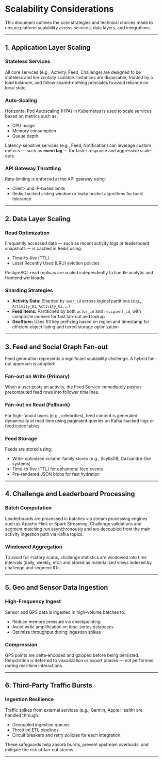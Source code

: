 # Scalability Considerations

This document outlines the core strategies and technical choices made to ensure platform scalability across services, data layers, and integrations.

---

## 1. Application Layer Scaling

### Stateless Services
All core services (e.g., Activity, Feed, Challenge) are designed to be stateless and horizontally scalable. Instances are disposable, fronted by a load balancer, and follow shared-nothing principles to avoid reliance on local state.

### Auto-Scaling
Horizontal Pod Autoscaling (HPA) in Kubernetes is used to scale services based on metrics such as:
- CPU usage
- Memory consumption
- Queue depth

Latency-sensitive services (e.g., Feed, Notification) can leverage custom metrics — such as **event lag** — for faster response and aggressive scale-outs.

### API Gateway Throttling
Rate-limiting is enforced at the API gateway using:
- Client- and IP-based limits
- Redis-backed sliding window or leaky bucket algorithms for burst tolerance

---

## 2. Data Layer Scaling

### Read Optimization
Frequently accessed data — such as recent activity logs or leaderboard snapshots — is cached in Redis using:
- Time-to-live (TTL)
- Least Recently Used (LRU) eviction policies

PostgreSQL read replicas are scaled independently to handle analytic and frontend workloads.

### Sharding Strategies
- **Activity Data:** Sharded by `user_id` across logical partitions (e.g., `Activity_01`, `Activity_02`, ...)
- **Feed Items:** Partitioned by both `actor_id` and `recipient_id`, with composite indexes for fast fan-out and lookup
- **GeoStore:** Uses S3 key prefixing based on region and timestamp for efficient object listing and tiered storage optimization

---

## 3. Feed and Social Graph Fan-out

Feed generation represents a significant scalability challenge. A hybrid fan-out approach is adopted:

### Fan-out on Write (Primary)
When a user posts an activity, the Feed Service immediately pushes precomputed feed rows into follower timelines.

### Fan-out on Read (Fallback)
For high-fanout users (e.g., celebrities), feed content is generated dynamically at read time using paginated queries on Kafka-backed logs or feed index tables.

### Feed Storage
Feeds are stored using:
- Write-optimized column-family stores (e.g., ScyllaDB, Cassandra-like systems)
- Time-to-live (TTL) for ephemeral feed events
- Pre-rendered JSON blobs for fast hydration

---

## 4. Challenge and Leaderboard Processing

### Batch Computation
Leaderboards are processed in batches via stream processing engines such as Apache Flink or Spark Streaming. Challenge validations and segment matching run asynchronously and are decoupled from the main activity ingestion path via Kafka topics.

### Windowed Aggregation
To avoid full-history scans, challenge statistics are windowed into time intervals (daily, weekly, etc.) and stored as materialized views indexed by challenge and segment IDs.

---

## 5. Geo and Sensor Data Ingestion

### High-Frequency Ingest
Sensor and GPS data is ingested in high-volume batches to:
- Reduce memory pressure via checkpointing
- Avoid write amplification on time-series databases
- Optimize throughput during ingestion spikes

### Compression
GPS points are delta-encoded and gzipped before being persisted. Rehydration is deferred to visualization or export phases — not performed during real-time interactions.

---

## 6. Third-Party Traffic Bursts

### Ingestion Resilience
Traffic spikes from external services (e.g., Garmin, Apple Health) are handled through:
- Decoupled ingestion queues
- Throttled ETL pipelines
- Circuit breakers and retry policies for each integration

These safeguards help absorb bursts, prevent upstream overloads, and mitigate the risk of fan-out storms.

---
